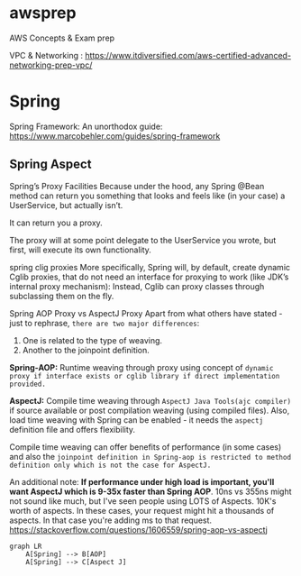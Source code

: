 # awsprep
AWS Concepts &amp; Exam prep

VPC & Networking : https://www.itdiversified.com/aws-certified-advanced-networking-prep-vpc/

# Spring
Spring Framework: An unorthodox guide: https://www.marcobehler.com/guides/spring-framework

## Spring Aspect
Spring’s Proxy Facilities
Because under the hood, any Spring @Bean method can return you something that looks and feels like (in your case) a UserService, but actually isn’t.

It can return you a proxy.

The proxy will at some point delegate to the UserService you wrote, but first, will execute its own functionality.

spring clig proxies
More specifically, Spring will, by default, create dynamic Cglib proxies, that do not need an interface for proxying to work (like JDK’s internal proxy mechanism): Instead, Cglib can proxy classes through subclassing them on the fly.

Spring AOP Proxy vs AspectJ Proxy
Apart from what others have stated - just to rephrase, `there are two major differences`:

1. One is related to the type of weaving.
2. Another to the joinpoint definition.

**Spring-AOP:** Runtime weaving through proxy using concept of `dynamic proxy if interface exists or cglib library if direct implementation provided.`

**AspectJ:** Compile time weaving through `AspectJ Java Tools(ajc compiler)` if source available or post compilation weaving (using compiled files). Also, load time weaving with Spring can be enabled - it needs the `aspectj` definition file and offers flexibility.

Compile time weaving can offer benefits of performance (in some cases) and also the `joinpoint definition in Spring-aop is restricted to method definition only which is not the case for AspectJ.`

An additional note: **If performance under high load is important, you'll want AspectJ which is 9-35x faster than Spring AOP**. 10ns vs 355ns might not sound like much, but I've seen people using LOTS of Aspects. 10K's worth of aspects. In these cases, your request might hit a thousands of aspects. In that case you're adding ms to that request.
https://stackoverflow.com/questions/1606559/spring-aop-vs-aspectj

```mermaid
graph LR
    A[Spring] --> B[AOP]
    A[Spring] --> C[Aspect J]
```